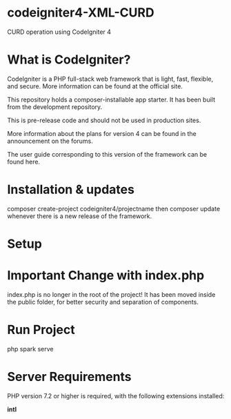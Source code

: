 # codeigniter4-XML-CURD
CURD operation using CodeIgniter 4

# What is CodeIgniter?
CodeIgniter is a PHP full-stack web framework that is light, fast, flexible, and secure. More information can be found at the official site.

This repository holds a composer-installable app starter. It has been built from the development repository.

This is pre-release code and should not be used in production sites.

More information about the plans for version 4 can be found in the announcement on the forums.

The user guide corresponding to this version of the framework can be found here.

# Installation & updates
composer create-project codeigniter4/projectname then composer update whenever there is a new release of the framework.

# Setup

# Important Change with index.php
index.php is no longer in the root of the project! It has been moved inside the public folder, for better security and separation of components.

# Run Project
php spark serve

# Server Requirements
PHP version 7.2 or higher is required, with the following extensions installed:

**intl**
